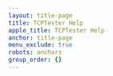 ```yaml
---
layout: title-page
title: TCPTester Help
apple_title: TCPTester Help
anchor: title-page
menu_exclude: true
robots: anchors
group_order: {}
---
```

